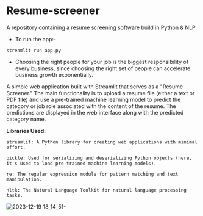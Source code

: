 # Resume-screener
A repository containing a resume screening software build in Python & NLP.
- To run the app:-
```
streamlit run app.py
```
- Choosing the right people for your job is the biggest responsibility of every business, since choosing the right set of people can accelerate business growth exponentially.

A simple web application built with Streamlit that serves as a "Resume Screener." The main functionality is to upload a resume file (either a text or PDF file) and use a pre-trained machine learning model to predict the category or job role associated with the content of the resume. The predictions are displayed in the web interface along with the predicted category name.

**Libraries Used:**
```
streamlit: A Python library for creating web applications with minimal effort.
```
```
pickle: Used for serializing and deserializing Python objects (here, it's used to load pre-trained machine learning models).
```
```
re: The regular expression module for pattern matching and text manipulation.
```
```
nltk: The Natural Language Toolkit for natural language processing tasks.
```


![2023-12-19 18_14_51-](https://github.com/Marx-wrld/Resume-screener/assets/105711066/e69aba16-f59c-4e4c-a0e3-9750f97e70f9)
